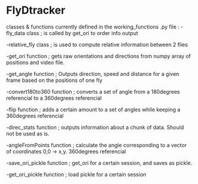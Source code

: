 # FlyDtracker
classes & functions currently defined in the working_functions .py file :
  -fly_data class ; is called by get_ori to order info output
  
  -relative_fly class ; is used to compute relative information between 2 flies
  
  -get_ori function ; gets raw orientations and directions from numpy array of positions and video file.
  
  -get_angle function ; Outputs direction, speed and distance for a given frame based on the positions of one fly
  
  -convert180to360 function ; converts a set of angle from a 180degrees referencial to a 360degrees referencial
  
  -flip function ; adds a certain amount to a set of angles while keeping a 360degrees referencial
  
  -direc_stats function ; outputs information about a chunk of data. Should not be used as is.
  
  -angleFromPoints function ; calculate the angle corresponding to a vector of coordinates 0,0 -> x,y. 360degrees referencial
  
  -save_ori_pickle function ; get_ori for a certain session, and saves as pickle.
  
  -get_ori_pickle function ; load pickle for a certain session
  
